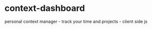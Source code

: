 context-dashboard
=================

personal context manager - track your time and projects - client side js 